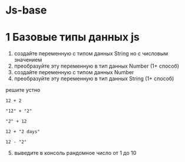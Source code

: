 # Js-base

# 1 Базовые типы данных js
1) создайте переменную с типом данных String но с числовым значением
2) преобразуйте эту переменную в тип данных Number (1+ способ)
3) создайте переменную с типом данных Number
4) преобразуйте эту переменную в тип данных String (1+ способ)

решите устно
```
12 + 2
```
```
"12" + "2"
```
```
"2" + 12
```
```
12 + "2 days"
```
```
12 - "2"
```

5) выведите в консоль рандомное число от 1 до 10



